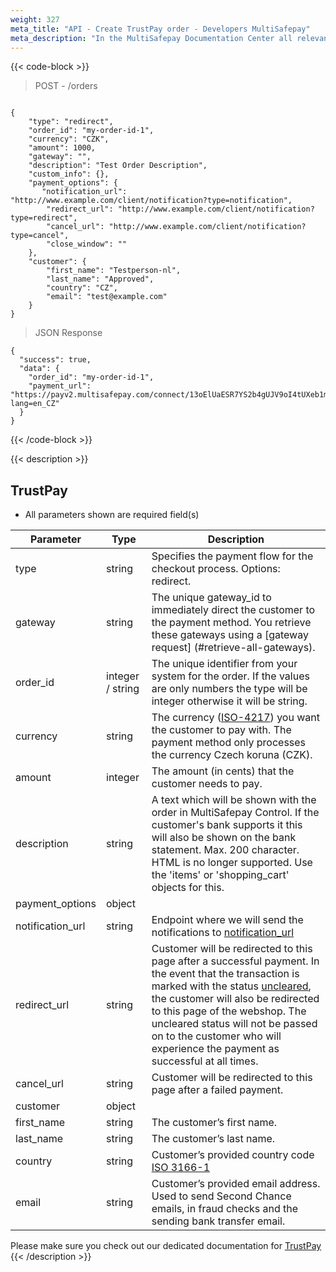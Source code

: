 ```yaml
---
weight: 327
meta_title: "API - Create TrustPay order - Developers MultiSafepay"
meta_description: "In the MultiSafepay Documentation Center all relevant information regarding our Plugins and API. As well as Support pages for Payment Method, Tools and General Questions. You can also find the contact details of our Support Team and Integration Team."
---
```

{{< code-block >}}
> POST - /orders 

```shell

{
    "type": "redirect",
    "order_id": "my-order-id-1",
    "currency": "CZK",
    "amount": 1000,
    "gateway": "",
    "description": "Test Order Description",
    "custom_info": {},
    "payment_options": {
       "notification_url": "http://www.example.com/client/notification?type=notification",
        "redirect_url": "http://www.example.com/client/notification?type=redirect",
        "cancel_url": "http://www.example.com/client/notification?type=cancel", 
        "close_window": ""
    },
    "customer": {
        "first_name": "Testperson-nl",
        "last_name": "Approved",
        "country": "CZ",
        "email": "test@example.com"
    }
}
```

> JSON Response


```shell
{
  "success": true,
  "data": {
    "order_id": "my-order-id-1",
    "payment_url": "https://payv2.multisafepay.com/connect/13oElUaESR7YS2b4gUJV9oI4tUXeb1mj1D8/?lang=en_CZ"
  }
}
```
{{< /code-block >}}

{{< description >}}
## TrustPay
* All parameters shown are required field(s)

| Parameter                      | Type     | Description                                                                              |
|--------------------------------|----------|------------------------------------------------------------------------------------------|
| type                           | string   | Specifies the payment flow for the checkout process. Options: redirect.                   |
| gateway                        | string   | The unique gateway_id to immediately direct the customer to the payment method. You retrieve these gateways using a [gateway request] (#retrieve-all-gateways).  |
| order_id                       | integer / string   | The unique identifier from your system for the order. If the values are only numbers the type will be integer otherwise it will be string.                                     |
| currency                       | string   | The currency ([ISO-4217](https://www.iso.org/iso-4217-currency-codes.html)) you want the customer to pay with. The payment method only processes the currency Czech koruna (CZK). |
| amount                         | integer  | The amount (in cents) that the customer needs to pay.                                  |
| description                    | string   | A text which will be shown with the order in MultiSafepay Control. If the customer's bank supports it this will also be shown on the bank statement. Max. 200 character. HTML is no longer supported. Use the 'items' or 'shopping_cart' objects for this.  |
| payment_options                | object   |                                                                                        |
| notification_url               | string   | Endpoint where we will send the notifications to [notification_url](/faq/api/how-does-the-notification-url-work/)                                                                                                  |
| redirect_url                   | string   | Customer will be redirected to this page after a successful payment. In the event that the transaction is marked with the status [uncleared](/faq/getting-started/glossary/#uncleared), the customer will also be redirected to this page of the webshop. The uncleared status will not be passed on to the customer who will experience the payment as successful at all times.   | 
| cancel_url                     | string   | Customer will be redirected to this page after a failed payment.                        | 
| customer                       | object   |                                                                                        |
| first_name                     | string   | The customer’s first name.                                                              |
| last_name                      | string   | The customer’s last name.                                                              | 
| country                        | string   | Customer’s provided country code [ISO 3166-1](https://www.iso.org/iso-3166-country-codes.html)                                                                                                         | 
| email                          | string   | Customer’s provided email address. Used to send Second Chance emails, in fraud checks and the sending bank transfer email.                                                                                                      |
Please make sure you check out our dedicated documentation for [TrustPay](/payment-methods/trustpay/)
{{< /description >}}
